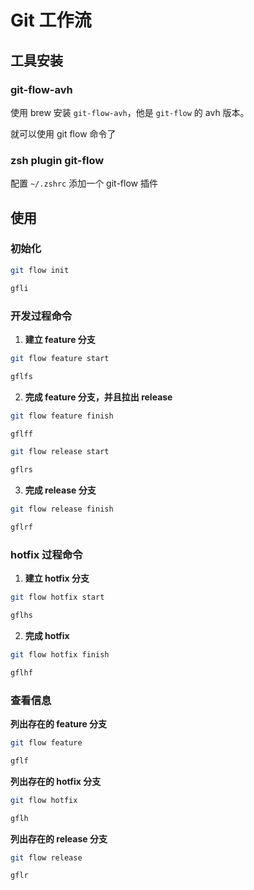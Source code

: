 # Git 工作流

## 工具安装

### git-flow-avh

使用 brew 安装 `git-flow-avh`，他是 `git-flow` 的 avh 版本。

就可以使用 git flow 命令了

### zsh plugin git-flow 

配置 `~/.zshrc` 添加一个 git-flow 插件

## 使用

### 初始化

```bash
git flow init

gfli
```

### 开发过程命令

1. **建立 feature 分支**

```bash
git flow feature start

gflfs
```

2. **完成 feature 分支，并且拉出 release**

```bash
git flow feature finish

gflff
```

```bash
git flow release start

gflrs
```

3. **完成 release 分支**

```bash
git flow release finish

gflrf
```

### hotfix 过程命令

1. **建立 hotfix 分支**

```bash
git flow hotfix start

gflhs
```

2. **完成 hotfix**

```bash
git flow hotfix finish

gflhf
```

### 查看信息

**列出存在的 feature 分支**

```bash
git flow feature

gflf
```

**列出存在的 hotfix 分支**

```bash
git flow hotfix

gflh
```

**列出存在的 release 分支**

```bash
git flow release

gflr
```







